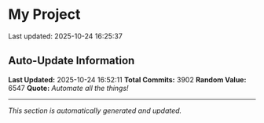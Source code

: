 # My Project


Last updated: 2025-10-24 16:25:37





































































































































































































































































































































































































































































































































































































































































































































































































































































































































































































































































































































































































































































































































































































































































































































































































































































































































































































































































































































































































































































































































































































































































































































































































































































































































































































































































































































































































































































































































































































































































































































































































































































































































































































































































































































































































































































































































































































































































































































































































































































































































































































































































































































































































































































## Auto-Update Information

**Last Updated:** 2025-10-24 16:52:11
**Total Commits:** 3902
**Random Value:** 6547
**Quote:** _Automate all the things!_

---
_This section is automatically generated and updated._